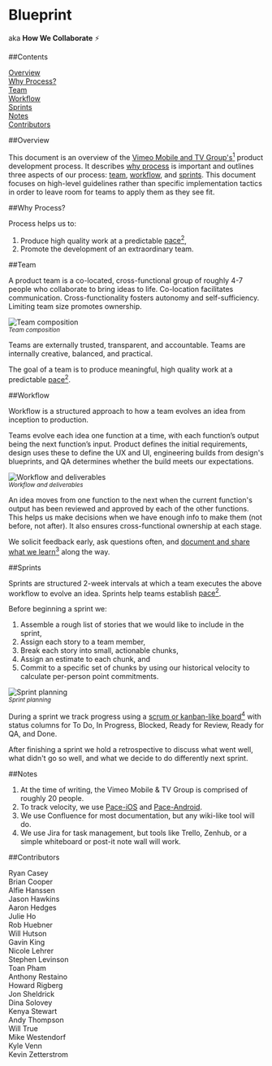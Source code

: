 # Blueprint

aka **How We Collaborate** :zap:

##Contents

[Overview](#overview)  
[Why Process?](#why-process)  
[Team](#team)  
[Workflow](#workflow)  
[Sprints](#sprints)  
[Notes](#notes)  
[Contributors](#contributors)  

##Overview

This document is an overview of the [Vimeo Mobile and TV Group's<sup>1</sup>](#notes) product development process. It describes [why process](#why-process) is important and outlines three aspects of our process: [team](#team), [workflow](#workflow), and [sprints](#sprints). This document focuses on high-level guidelines rather than specific implementation tactics in order to leave room for teams to apply them as they see fit. 

##Why Process?

Process helps us to:
 
1. Produce high quality work at a predictable [pace<sup>2</sup>](#notes), 
3. Promote the development of an extraordinary team.
 
##Team
 
A product team is a co-located, cross-functional group of roughly 4-7 people who collaborate to bring ideas to life. Co-location facilitates communication. Cross-functionality fosters autonomy and self-sufficiency. Limiting team size promotes ownership.
 
![Team composition](https://github.com/vimeo/Blueprint/blob/working-draft/assets/team-composition.png)    
<sup>*Team composition*</sup>

Teams are externally trusted, transparent, and accountable. Teams are internally creative, balanced, and practical. 

The goal of a team is to produce meaningful, high quality work at a predictable [pace<sup>2</sup>](#notes).
 
##Workflow
 
Workflow is a structured approach to how a team evolves an idea from inception to production.
 
Teams evolve each idea one function at a time, with each function’s output being the next function’s input. Product defines the initial requirements, design uses these to define the UX and UI, engineering builds from design's blueprints, and QA determines whether the build meets our expectations.

![Workflow and deliverables](https://github.com/vimeo/Blueprint/blob/working-draft/assets/workflow.png)    
<sup>*Workflow and deliverables*</sup>

An idea moves from one function to the next when the current function's output has been reviewed and approved by each of the other functions. This helps us make decisions when we have enough info to make them (not before, not after). It also ensures cross-functional ownership at each stage.
 
We solicit feedback early, ask questions often, and [document and share what we learn<sup>3</sup>](#notes) along the way.
 
##Sprints
 
Sprints are structured 2-week intervals at which a team executes the above workflow to evolve an idea. Sprints help teams establish [pace<sup>2</sup>](#notes).
 
Before beginning a sprint we:
 
1. Assemble a rough list of stories that we would like to include in the sprint,
2. Assign each story to a team member,
3. Break each story into small, actionable chunks,
4. Assign an estimate to each chunk, and
5. Commit to a specific set of chunks by using our historical velocity to calculate per-person point commitments.

![Sprint planning](https://github.com/vimeo/Blueprint/blob/working-draft/assets/sprint-planning.png)    
<sup>*Sprint planning*</sup>

During a sprint we track progress using a [scrum or kanban-like board<sup>4</sup>](#notes) with status columns for To Do, In Progress, Blocked, Ready for Review, Ready for QA, and Done. 

After finishing a sprint we hold a retrospective to discuss what went well, what didn't go so well, and what we decide to do differently next sprint.

##Notes

1. At the time of writing, the Vimeo Mobile & TV Group is comprised of roughly 20 people. 
2. To track velocity, we use [Pace-iOS](https://github.com/vimeo/Pace-iOS) and [Pace-Android](https://github.com/vimeo/Pace-Android).
3. We use Confluence for most documentation, but any wiki-like tool will do.
4. We use Jira for task management, but tools like Trello, Zenhub, or a simple whiteboard or post-it note wall will work.

##Contributors

Ryan Casey    
Brian Cooper   
Alfie Hanssen    
Jason Hawkins  
Aaron Hedges  
Julie Ho    
Rob Huebner  
Will Hutson  
Gavin King    
Nicole Lehrer    
Stephen Levinson    
Toan Pham    
Anthony Restaino    
Howard Rigberg    
Jon Sheldrick    
Dina Solovey   
Kenya Stewart   
Andy Thompson    
Will True    
Mike Westendorf    
Kyle Venn    
Kevin Zetterstrom    

